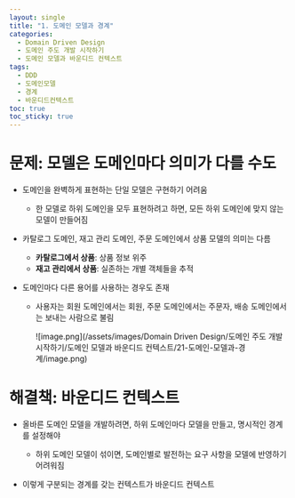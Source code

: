 ```yaml
---
layout: single
title: "1. 도메인 모델과 경계"
categories:
  - Domain Driven Design
  - 도메인 주도 개발 시작하기
  - 도메인 모델과 바운디드 컨텍스트
tags:
  - DDD
  - 도메인모델
  - 경계
  - 바운디드컨텍스트
toc: true
toc_sticky: true
---
```

# **문제: 모델은 도메인마다 의미가 다를 수도**

- 도메인을 완벽하게 표현하는 단일 모델은 구현하기 어려움
    - 한 모델로 하위 도메인을 모두 표현하려고 하면, 모든 하위 도메인에 맞지 않는 모델이 만들어짐

- 카탈로그 도메인, 재고 관리 도메인, 주문 도메인에서 상품 모델의 의미는 다름
    - **카탈로그에서 상품**: 상품 정보 위주
    - **재고 관리에서 상품**: 실존하는 개별 객체들을 추적

- 도메인마다 다른 용어를 사용하는 경우도 존재
    - 사용자는 회원 도메인에서는 회원, 주문 도메인에서는 주문자, 배송 도메인에서는 보내는 사람으로 불림
        
        ![image.png](/assets/images/Domain Driven Design/도메인 주도 개발 시작하기/도메인 모델과 바운디드 컨텍스트/21-도메인-모델과-경계/image.png)
        

# 해결책: 바운디드 컨텍스트

- 올바른 도메인 모델을 개발하려면, 하위 도메인마다 모델을 만들고, 명시적인 경계를 설정해야
    - 하위 도메인 모델이 섞이면, 도메인별로 발전하는 요구 사항을 모델에 반영하기 어려워짐

- 이렇게 구분되는 경계를 갖는 컨텍스트가 바운디드 컨텍스트